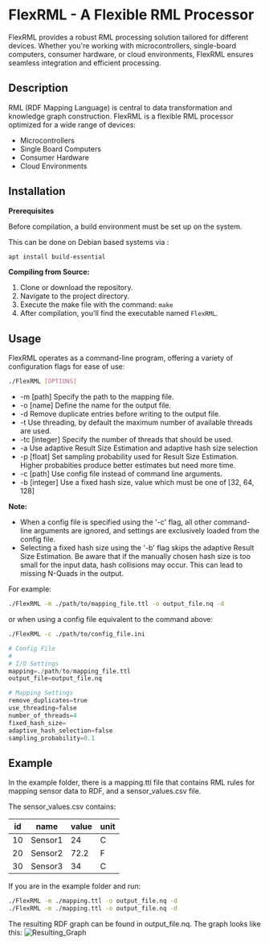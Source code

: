 # FlexRML - A Flexible RML Processor

FlexRML provides a robust RML processing solution tailored for different devices. Whether you're working with microcontrollers, single-board computers, consumer hardware, or cloud environments, FlexRML ensures seamless integration and efficient processing.

## Description

RML (RDF Mapping Language) is central to data transformation and knowledge graph construction. FlexRML is a flexible RML processor optimized for a wide range of devices:

- Microcontrollers
- Single Board Computers
- Consumer Hardware
- Cloud Environments

## Installation

**Prerequisites**

Before compilation, a build environment must be set up on the system.

This can be done on Debian based systems via :

```bash
apt install build-essential
```

**Compiling from Source:**

1. Clone or download the repository.
2. Navigate to the project directory.
3. Execute the make file with the command: `make`
4. After compilation, you'll find the executable named `FlexRML`.

## Usage

FlexRML operates as a command-line program, offering a variety of configuration flags for ease of use:

```bash
./FlexRML [OPTIONS]
```

- -m [path] Specify the path to the mapping file.
- -o [name] Define the name for the output file.
- -d Remove duplicate entries before writing to the output file.
- -t Use threading, by default the maximum number of available threads are used.
- -tc [integer] Specify the number of threads that should be used.
- -a Use adaptive Result Size Estimation and adaptive hash size selection
- -p [float] Set sampling probability used for Result Size Estimation. Higher probabities produce better estimates but need more time.
- -c [path] Use config file instead of command line arguments.
- -b [integer] Use a fixed hash size, value which must be one of [32, 64, 128]

**Note:**

- When a config file is specified using the '-c' flag, all other command-line arguments are ignored, and settings are exclusively loaded from the config file.
- Selecting a fixed hash size using the '-b' flag skips the adaptive Result Size Estimation. Be aware that if the manually chosen hash size is too small for the input data, hash collisions may occur. This can lead to missing N-Quads in the output.

For example:

```bash
./FlexRML -m ./path/to/mapping_file.ttl -o output_file.nq -d
```

or when using a config file equivalent to the command above:

```bash
./FlexRML -c ./path/to/config_file.ini
```

```python
# Config File
#
# I/O Settings
mapping=./path/to/mapping_file.ttl
output_file=output_file.nq

# Mapping Settings
remove_duplicates=true
use_threading=false
number_of_threads=4
fixed_hash_size=
adaptive_hash_selection=false
sampling_probability=0.1
```

## Example

In the example folder, there is a mapping.ttl file that contains RML rules for mapping sensor data to RDF, and a sensor_values.csv file.

The sensor_values.csv contains:

| id  | name    | value | unit |
| --- | ------- | ----- | ---- |
| 10  | Sensor1 | 24    | C    |
| 20  | Sensor2 | 72.2  | F    |
| 30  | Sensor3 | 34    | C    |

If you are in the example folder and run:

```bash
./FlexRML -m ./mapping.ttl -o output_file.nq -d
./FlexRML -m ./mapping.ttl -o output_file.nq -d
```

The resulting RDF graph can be found in output_file.nq.
The graph looks like this:
![Resulting_Graph](https://github.com/FreuMi/FlexRML/blob/main/example/output_graph.png)
